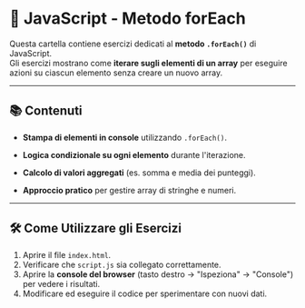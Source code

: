# 🔄 JavaScript - Metodo forEach

Questa cartella contiene esercizi dedicati al **metodo `.forEach()`** di JavaScript.  
Gli esercizi mostrano come **iterare sugli elementi di un array** per eseguire azioni su ciascun elemento senza creare un nuovo array.

---

## 📚 Contenuti

- **Stampa di elementi in console** utilizzando `.forEach()`.

- **Logica condizionale su ogni elemento** durante l'iterazione.

- **Calcolo di valori aggregati** (es. somma e media dei punteggi).

- **Approccio pratico** per gestire array di stringhe e numeri.

---

## 🛠️ Come Utilizzare gli Esercizi

1. Aprire il file `index.html`.  
2. Verificare che `script.js` sia collegato correttamente.  
3. Aprire la **console del browser** (tasto destro → "Ispeziona" → "Console") per vedere i risultati.  
4. Modificare ed eseguire il codice per sperimentare con nuovi dati.